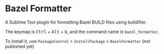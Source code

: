# Bazel Formatter
A Sublime Text plugin for formatting Bazel BUILD files using buildifier.

The keymap is <kbd>Ctrl</kbd> + <kbd>Alt</kbd> + <kbd>b</kbd>, and the command name is `bazel_formatter`.

To install it, use `PackageControl` > `InstallPackage` > `BazelFormatter` (not published yet)
